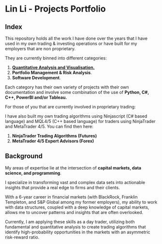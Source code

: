# Lin Li - Projects Portfolio

## Index
This repository holds all the work I have done over the years that I have used in my own trading & investing operations or have built for my employers that are non proprietary. 

They are currently binned into different categories: 

1. [**Quantitative Analysis and Visualisation.**](https://github.com/linli2492/ProjectsPortfolio/tree/main/QuantitativeAnalysisAndVisualization)
2. **Portfolio Management & Risk Analysis**.
3. **Software Development**.

Each category has their own variety of projects with their own documentation and involve some combination of the use of **Python, C#, C++, PowerBI and/or Tableau.**

For those of you that are currently involved in proprietary trading: 

I have also built my own trading algorithms using Ninjascript (C# based language) and MQL4/5 (C++ based language) for traders using NinjaTrader and MetaTrader 4/5. You can find then here: 

1. **NinjaTrader Trading Algorithms (Futures)**
2. **MetaTrader 4/5 Expert Advisors (Forex)** 



## Background

My areas of expertise lie at the intersection of **capital markets, data science, and programming**.

I specialize in transforming vast and complex data sets into actionable insights that provide a real edge to firms and their clients.

With a 6-year career in financial markets (with BlackRock, Franklin Templeton, and S&P Global among my former employers), my ability to work with data structures, coupled with a deep knowledge of capital markets, allows me to uncover patterns and insights that are often overlooked.

Currently, I am applying these skills as a day trader, utilizing both fundamental and quantitative analysis to create trading algorithms that identify high-probability opportunities in the markets with an asymmetric risk-reward ratio.

